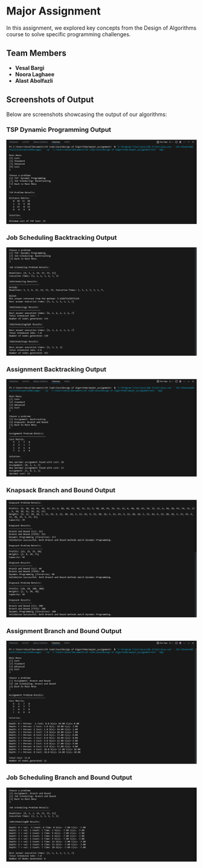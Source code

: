 # Major Assignment
In this assignment, we explored key concepts from the Design of Algorithms course to solve specific programming challenges.

## Team Members
- **Vesal Bargi**
- **Noora Laghaee**
- **Alast Abolfazli**

## Screenshots of Output
Below are screenshots showcasing the output of our algorithms:

### TSP Dynamic Programming Output
![TSPDP](TSPDP.png)

### Job Scheduling Backtracking Output
![JSBT](JSBT.png)

### Assignment Backtracking Output
![AssignmentBT](AssignmentBT.png)

### Knapsack Branch and Bound Output
![KnapsackBB](KnapsackBB.png)

### Assignment Branch and Bound Output
![AssignmentBB](AssignmentBB.png)

### Job Scheduling Branch and Bound Output
![JSBB](JSBB.png)